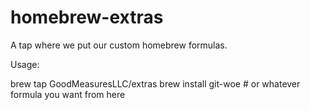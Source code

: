 # homebrew-extras
A tap where we put our custom homebrew formulas.

Usage:

brew tap GoodMeasuresLLC/extras
brew install git-woe # or whatever formula you want from here

